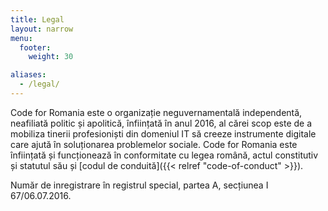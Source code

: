 ```yaml
---
title: Legal
layout: narrow
menu: 
  footer:
    weight: 30

aliases:
  - /legal/
---
```

Code for Romania este o organizație neguvernamentală independentă, neafiliată politic și apolitică, înființată în anul 2016, al cărei scop este de a mobiliza tinerii profesioniști din domeniul IT să creeze instrumente digitale care ajută în soluționarea problemelor sociale. Code for Romania este înființată și funcționează în conformitate cu legea română, actul constitutiv și statutul său și [codul de conduită]({{< relref "code-of-conduct" >}}).

Număr de inregistrare în registrul special, partea A, secțiunea I 67/06.07.2016.

